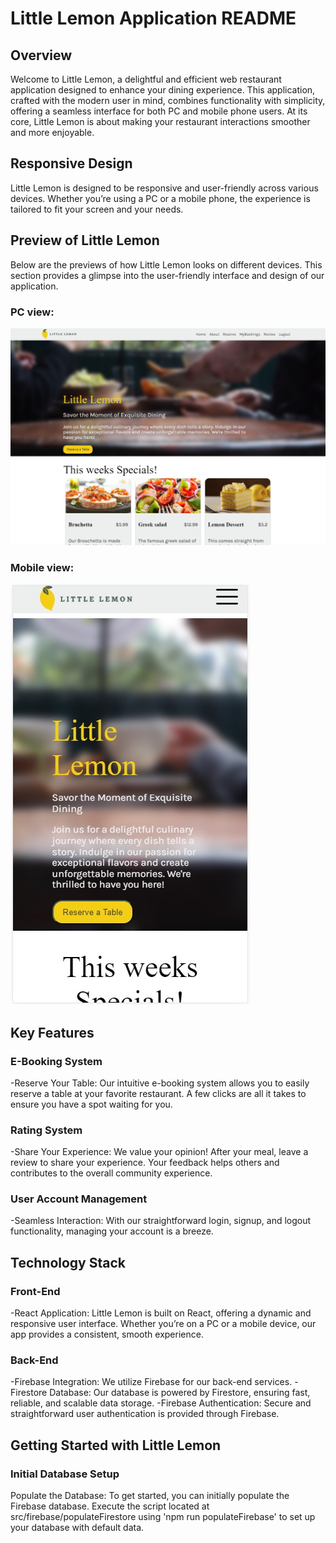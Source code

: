 <h1>Little Lemon Application README</h1>
<h2>Overview</h2>
Welcome to Little Lemon, a delightful and efficient web restaurant application designed to enhance your dining experience. This application, crafted with the modern user in mind, combines functionality with simplicity, offering a seamless interface for both PC and mobile phone users. At its core, Little Lemon is about making your restaurant interactions smoother and more enjoyable.

<h2>Responsive Design</h2>
Little Lemon is designed to be responsive and user-friendly across various devices. Whether you’re using a PC or a mobile phone, the experience is tailored to fit your screen and your needs.

<h2>Preview of Little Lemon</h2>
Below are the previews of how Little Lemon looks on different devices. This section provides a glimpse into the user-friendly interface and design of our application.

<h3>PC view:</h3>

![Screenshot of Little Lemon on PC](./src/images/little-lemon-pc-view.jpg)

<h3>Mobile view:</h3>

![Screenshot of Little Lemon on Mobile](./src/images/little-lemon-mobile-view.jpg)

<h2>Key Features</h2>
<h3>E-Booking System</h3>
-Reserve Your Table: Our intuitive e-booking system allows you to easily reserve a table at your favorite restaurant. A few clicks are all it takes to ensure you have a spot waiting for you.

<h3>Rating System</h3>
-Share Your Experience: We value your opinion! After your meal, leave a review to share your experience. Your feedback helps others and contributes to the overall community experience.

<h3>User Account Management</h3>
-Seamless Interaction: With our straightforward login, signup, and logout functionality, managing your account is a breeze.

<h2>Technology Stack</h2>
<h3>Front-End</h3>
-React Application: Little Lemon is built on React, offering a dynamic and responsive user interface. Whether you’re on a PC or a mobile device, our app provides a consistent, smooth experience.

<h3>Back-End</h3>
-Firebase Integration: We utilize Firebase for our back-end services.
    -Firestore Database: Our database is powered by Firestore, ensuring fast, reliable, and scalable data storage.
    -Firebase Authentication: Secure and straightforward user authentication is provided through Firebase.

<h2>Getting Started with Little Lemon</h2>
<h3>Initial Database Setup</h3>
Populate the Database: To get started, you can initially populate the Firebase database. Execute the script located at src/firebase/populateFirestore using 'npm run populateFirebase' to set up your database with default data.

